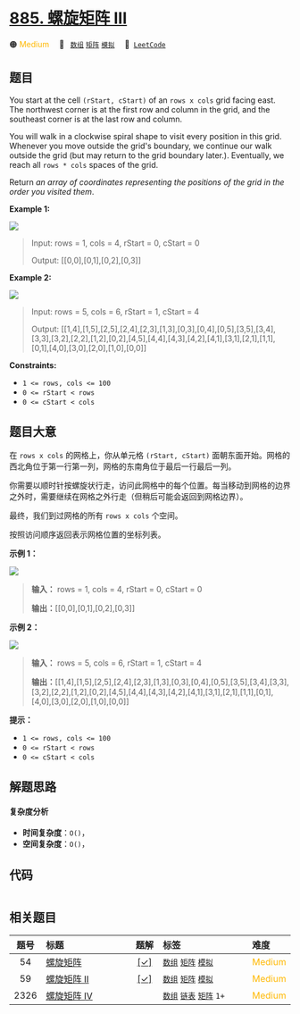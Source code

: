 # [885. 螺旋矩阵 III](https://leetcode.com/problems/spiral-matrix-iii)

🟠 <font color=#ffb800>Medium</font>&emsp; 🔖&ensp; [`数组`](/outline/tag/array.md) [`矩阵`](/outline/tag/matrix.md) [`模拟`](/outline/tag/simulation.md)&emsp; 🔗&ensp;[`LeetCode`](https://leetcode.com/problems/spiral-matrix-iii)

## 题目

You start at the cell `(rStart, cStart)` of an `rows x cols` grid facing east.
The northwest corner is at the first row and column in the grid, and the
southeast corner is at the last row and column.

You will walk in a clockwise spiral shape to visit every position in this
grid. Whenever you move outside the grid's boundary, we continue our walk
outside the grid (but may return to the grid boundary later.). Eventually, we
reach all `rows * cols` spaces of the grid.

Return _an array of coordinates representing the positions of the grid in the
order you visited them_.



**Example 1:**

![](https://s3-lc-upload.s3.amazonaws.com/uploads/2018/08/24/example_1.png)

> Input: rows = 1, cols = 4, rStart = 0, cStart = 0
> 
> Output: [[0,0],[0,1],[0,2],[0,3]]

**Example 2:**

![](https://s3-lc-upload.s3.amazonaws.com/uploads/2018/08/24/example_2.png)

> Input: rows = 5, cols = 6, rStart = 1, cStart = 4
> 
> Output: [[1,4],[1,5],[2,5],[2,4],[2,3],[1,3],[0,3],[0,4],[0,5],[3,5],[3,4],[3,3],[3,2],[2,2],[1,2],[0,2],[4,5],[4,4],[4,3],[4,2],[4,1],[3,1],[2,1],[1,1],[0,1],[4,0],[3,0],[2,0],[1,0],[0,0]]

**Constraints:**

  * `1 <= rows, cols <= 100`
  * `0 <= rStart < rows`
  * `0 <= cStart < cols`


## 题目大意

在 `rows x cols` 的网格上，你从单元格 `(rStart, cStart)`
面朝东面开始。网格的西北角位于第一行第一列，网格的东南角位于最后一行最后一列。

你需要以顺时针按螺旋状行走，访问此网格中的每个位置。每当移动到网格的边界之外时，需要继续在网格之外行走（但稍后可能会返回到网格边界）。

最终，我们到过网格的所有 `rows x cols` 个空间。

按照访问顺序返回表示网格位置的坐标列表。



**示例 1：**

![](https://s3-lc-upload.s3.amazonaws.com/uploads/2018/08/24/example_1.png)

> 
> 
> 
> 
> 
> **输入：** rows = 1, cols = 4, rStart = 0, cStart = 0
> 
> **输出：**[[0,0],[0,1],[0,2],[0,3]]
> 
> 

**示例 2：**

![](https://s3-lc-upload.s3.amazonaws.com/uploads/2018/08/24/example_2.png)

> 
> 
> 
> 
> 
> **输入：** rows = 5, cols = 6, rStart = 1, cStart = 4
> 
> **输出：**[[1,4],[1,5],[2,5],[2,4],[2,3],[1,3],[0,3],[0,4],[0,5],[3,5],[3,4],[3,3],[3,2],[2,2],[1,2],[0,2],[4,5],[4,4],[4,3],[4,2],[4,1],[3,1],[2,1],[1,1],[0,1],[4,0],[3,0],[2,0],[1,0],[0,0]]
> 
> 



**提示：**

  * `1 <= rows, cols <= 100`
  * `0 <= rStart < rows`
  * `0 <= cStart < cols`


## 解题思路

#### 复杂度分析

- **时间复杂度**：`O()`，
- **空间复杂度**：`O()`，

## 代码

```javascript

```

## 相关题目

<!-- prettier-ignore -->
| 题号 | 标题 | 题解 | 标签 | 难度 |
| :------: | :------ | :------: | :------ | :------ |
| 54 | [螺旋矩阵](https://leetcode.com/problems/spiral-matrix) | [[✓]](/problem/0054) |  [`数组`](/outline/tag/array.md) [`矩阵`](/outline/tag/matrix.md) [`模拟`](/outline/tag/simulation.md) | <font color=#ffb800>Medium</font> |
| 59 | [螺旋矩阵 II](https://leetcode.com/problems/spiral-matrix-ii) | [[✓]](/problem/0059) |  [`数组`](/outline/tag/array.md) [`矩阵`](/outline/tag/matrix.md) [`模拟`](/outline/tag/simulation.md) | <font color=#ffb800>Medium</font> |
| 2326 | [螺旋矩阵 IV](https://leetcode.com/problems/spiral-matrix-iv) |  |  [`数组`](/outline/tag/array.md) [`链表`](/outline/tag/linked-list.md) [`矩阵`](/outline/tag/matrix.md) `1+` | <font color=#ffb800>Medium</font> |

<style>
.blue {
    background-color: #096dd9;
    padding: 0.25rem 0.5rem;
    margin: 0;
    font-size: 0.85em;
    border-radius: 3px;
    color: white;
    font-weight: 500;
}
table th:first-of-type { width: 10%; }
table th:nth-of-type(2) { width: 35%; }
table th:nth-of-type(3) { width: 10%; }
table th:nth-of-type(4) { width: 35%; }
table th:nth-of-type(5) { width: 10%; }
</style>
